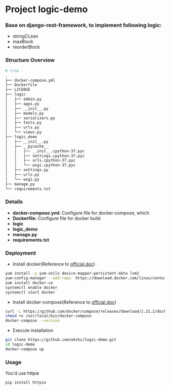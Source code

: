 # Project logic-demo

### Base on django-rest-framework, to implement following logic:
* stringCLean
* maxBlock
* reorderBlock

### Structure Overview
```bash
# tree .
.
├── docker-compose.yml
├── Dockerfile
├── LICENSE
├── logic
│   ├── admin.py
│   ├── apps.py
│   ├── __init__.py
│   ├── models.py
│   ├── serializers.py
│   ├── tests.py
│   ├── urls.py
│   └── views.py
├── logic_demo
│   ├── __init__.py
│   ├── __pycache__
│   │   ├── __init__.cpython-37.pyc
│   │   ├── settings.cpython-37.pyc
│   │   ├── urls.cpython-37.pyc
│   │   └── wsgi.cpython-37.pyc
│   ├── settings.py
│   ├── urls.py
│   └── wsgi.py
├── manage.py
└── requirements.txt
```
### Details
* **docker-compose.yml:** Configure file for docker-compose, which
* **Dockerfile:** Configure file for docker build
* **logic**
* **logic_demo**
* **manage.py**
* **requirements.txt**

### Deployment
* Install docker(Reference to [official doc](https://docs.docker.com/install/linux/docker-ce/centos/))
```bash
yum install -y yum-utils device-mapper-persistent-data lvm2
yum-config-manager --add-repo  https://download.docker.com/linux/centos/docker-ce.repo
yum install docker-ce
systemctl enable docker
systemctl start docker
```
* Install docker-compose(Reference to [official doc](https://docs.docker.com/compose/install/))
```bash
curl -L https://github.com/docker/compose/releases/download/1.21.2/docker-compose-$(uname -s)-$(uname -m) -o /usr/local/bin/docker-compose
chmod +x /usr/local/bin/docker-compose
docker-compose --version
```
* Execute installation
```bash
git clone https://github.com/wkshi/logic-demo.git
cd logic-demo
docker-compose up
```

### Usage
You'd use httpie
```bash
pip install httpie
```
